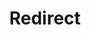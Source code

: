 ﻿---
layout: src/layouts/Redirect.astro
title: Redirect
redirect: /docs/octopus-rest-api/cli/octopus-project-group-create
pubDate:  2023-01-01
navSearch: false
navSitemap: false
navMenu: false
---
